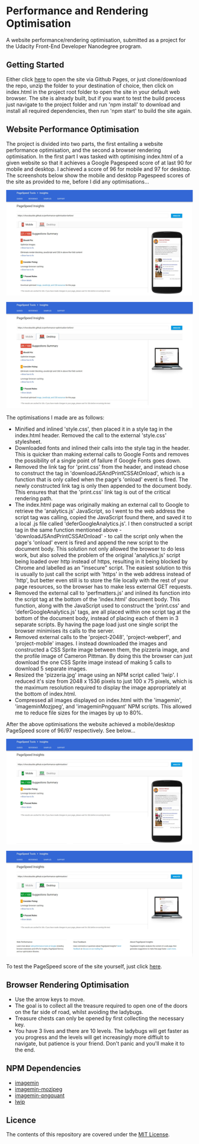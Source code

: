 # Performance and Rendering Optimisation

A website performance/rendering optimisation, submitted as a project for the Udacity Front-End Developer Nanodegree program.

## Getting Started

Either click [here](https://chocobuckle.github.io/performance-optimisation/) to open the site via Github Pages, or just clone/download the repo, unzip the folder to your destination of choice, then click on index.html in the project root folder to open the site in your default web browser. The site is already built, but if you want to test the build process just navigate to the project folder and run 'npm install' to download and install all required dependencies, then run 'npm start' to build the site again.

## Website Performance Optimisation

The project is divided into two parts, the first entailing a website performance optimisation, and the second a browser rendering optimisation. In the first part I was tasked with optimising index.html of a given website so that it achieves a Google Pagespeed score of at last 90 for mobile and desktop. I achieved a score of 96 for mobile and 97 for desktop. The screenshots below show the mobile and desktop Pagespeed scores of the site as provided to me, before I did any optimisations...

![Screenshot of mobile PageSpeed score, before optimisations.](./screenshots/mobile-before.jpg?raw=true "Mobile PageSpeed score, before optimisations.")


![Screenshot of desktop PageSpeed score, before optimisations.](./screenshots/desktop-before.jpg?raw=true "Desktop PageSpeed score, before optimisations.")

The optimisations I made are as follows:

* Minified and inlined 'style.css', then placed it in a style tag in the index.html header. Removed the call to the external 'style.css' stylesheet.
* Downloaded fonts and inlined their calls into the style tag in the header. This is quicker than making external calls to Google Fonts and removes the possibility of a single point of failure if Google Fonts goes down.
* Removed the link tag for 'print.css' from the header, and instead chose to construct the tag in 'downloadJSAndPrintCSSAtOnload', which is a function that is only called when the page's 'onload' event is fired. The newly constructed link tag is only then appended to the document body. This ensures that that the 'print.css' link tag is out of the critical rendering path.
* The index.html page was originally making an external call to Google to retrieve the 'analytics.js' JavaScript, so I went to the web address the script tag was calling, copied the JavaScript found there, and saved it to a local .js file called 'deferGoogleAnalytics.js'. I then constructed a script tag in the same function mentioned above -  'downloadJSAndPrintCSSAtOnload' - to call the script only when the page's 'onload' event is fired and append the new script to the document body. This solution not only allowed the browser to do less work, but also solved the problem of the original 'analytics.js' script being loaded over http instead of https, resulting in it being blocked by Chrome and labelled as an "insecure" script. The easiest solution to this is usually to just call the script with 'https' in the web address instead of 'http', but better even still is to store the file locally with the rest of your page resources, so the browser has to make less external GET requests.
* Removed the external call to 'perfmatters.js' and inlined its function into the script tag at the bottom of the 'index.html' document body. This function, along with the JavaScript used to construct the 'print.css' and 'deferGoogleAnalytics.js' tags, are all placed within one script tag at the bottom of the document body, instead of placing each of them in 3 separate scripts. By having the page load just one single script the browser minimises its calls to the server.
* Removed external calls to the 'project-2048', 'project-webperf', and 'project-mobile' images. I instead downloaded the images and constructed a CSS Sprite image between them, the pizzeria image, and the profile image of Cameron Pittman. By doing this the browser can just download the one CSS Sprite image instead of making 5 calls to download 5 separate images.
* Resized the 'pizzeria.jpg' image using an NPM script called 'lwip'. I reduced it's size from 2048 x 1536 pixels to just 100 x 75 pixels, which is the maximum resolution required to display the image appropriately at the bottom of index.html.
* Compressed all images displayed on index.html with the 'imagemin', 'imageminMozjpeg', and 'imageminPngquant' NPM scripts. This allowed me to reduce file sizes for the images by up to 80%.

After the above optimisations the website achieved a mobile/desktop PageSpeed score of 96/97 respectively. See below...

![Screenshot of mobile PageSpeed score, before optimisations.](./screenshots/mobile-after.jpg?raw=true "Mobile PageSpeed score, before optimisations.")


![Screenshot of desktop PageSpeed score, before optimisations.](./screenshots/desktop-after.jpg?raw=true "Desktop PageSpeed score, before optimisations.")

To test the PageSpeed score of the site yourself, just click [here](https://developers.google.com/speed/pagespeed/insights/?url=https%3A%2F%2Fchocobuckle.github.io%2Fperformance-optimisation%2F).

## Browser Rendering Optimisation

* Use the arrow keys to move.
* The goal is to collect all the treasure required to open one of the doors on the far side of road, whilst avoiding the ladybugs.
* Treasure chests can only be opened by first collecting the necessary key.
* You have 3 lives and there are 10 levels. The ladybugs will get faster as you progress and the levels will get increasingly more diffiult to navigate, but patience is your friend. Don't panic and you'll make it to the end.

## NPM Dependencies

* [imagemin](https://www.npmjs.com/package/imagemin)
* [imagemin-mozjpeg](https://www.npmjs.com/package/imagemin-mozjpeg)
* [imagemin-pngquant](https://www.npmjs.com/package/imagemin-pngquant)
* [lwip](https://www.npmjs.com/package/lwip)

## Licence

The contents of this repository are covered under the [MIT License](https://github.com/chocobuckle/performance-optimisation/blob/master/LICENSE.txt).


